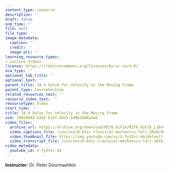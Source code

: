 ```yaml
---
content_type: resource
description: ''
draft: false
end_time: ''
file: null
file_type: ''
image_metadata:
  caption: ''
  credit: ''
  image-alt: ''
learning_resource_types:
- Lecture Videos
license: https://creativecommons.org/licenses/by-nc-sa/4.0/
ocw_type: ''
optional_tab_title: ''
optional_text: ''
parent_title: 18.4 Solve for Velocity in the Moving Frame
parent_type: CourseSection
related_resources_text: ''
resource_index_text: ''
resourcetype: Video
start_time: ''
title: 18.4 Solve for Velocity in the Moving Frame
uid: 296e8b03-52d2-b1bf-d425-bd9b2b88a3a8
video_files:
  archive_url: https://archive.org/download/MIT8.01F16/MIT8_01F16_L18v04_360p.mp4
  video_captions_file: /courses/8-01sc-classical-mechanics-fall-2016/9822729d08655e5c9f2f4ec3117db4df_V-fy33vi-64.vtt
  video_thumbnail_file: https://img.youtube.com/vi/V-fy33vi-64/default.jpg
  video_transcript_file: /courses/8-01sc-classical-mechanics-fall-2016/9d08e938c03840a9b3288dbd246bdb6c_V-fy33vi-64.pdf
video_metadata:
  youtube_id: V-fy33vi-64
---
```

**Instructor:** Dr. Peter Dourmashkin